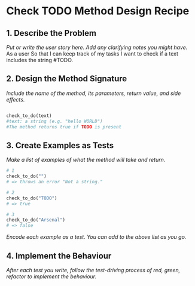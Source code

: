 # Check TODO Method Design Recipe

## 1. Describe the Problem

_Put or write the user story here. Add any clarifying notes you might have._
As a user
So that I can keep track of my tasks
I want to check if a text includes the string #TODO.

## 2. Design the Method Signature

_Include the name of the method, its parameters, return value, and side effects._

```ruby

check_to_do(text)
#text: a string (e.g. "hello WORLD")
#The method returns true if TODO is present

```

## 3. Create Examples as Tests

_Make a list of examples of what the method will take and return._

```ruby
# 1
check_to_do("")
# => throws an error "Not a string."

# 2
check_to_do("TODO")
# => true

# 3
check_to_do("Arsenal")
# => false

```

_Encode each example as a test. You can add to the above list as you go._

## 4. Implement the Behaviour

_After each test you write, follow the test-driving process of red, green, refactor to implement the behaviour._
